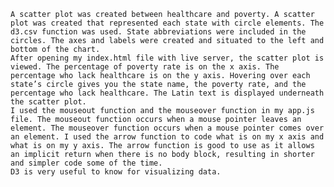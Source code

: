 	A scatter plot was created between healthcare and poverty. A scatter plot was created that represented each state with circle elements. The d3.csv function was used. State abbreviations were included in the circles. The axes and labels were created and situated to the left and bottom of the chart. 
	After opening my index.html file with live server, the scatter plot is viewed. The percentage of poverty rate is on the x axis. The percentage who lack healthcare is on the y axis. Hovering over each state’s circle gives you the state name, the poverty rate, and the percentage who lack healthcare. The Latin text is displayed underneath the scatter plot.
	I used the mouseout function and the mouseover function in my app.js file. The mouseout function occurs when a mouse pointer leaves an element. The mouseover function occurs when a mouse pointer comes over an element. I used the arrow function to code what is on my x axis and what is on my y axis. The arrow function is good to use as it allows an implicit return when there is no body block, resulting in shorter and simpler code some of the time.
	D3 is very useful to know for visualizing data. 
